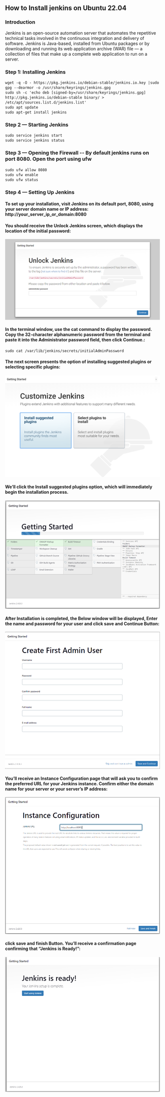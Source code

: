 ## How to Install jenkins on Ubuntu 22.04

### Introduction

Jenkins is an open-source automation server that automates the repetitive technical tasks involved in the continuous integration and delivery of software. Jenkins is Java-based, installed from Ubuntu packages or by downloading and running its web application archive (WAR) file — a collection of files that make up a complete web application to run on a server.

### Step 1: Installing Jenkins

    wget -q -O - https://pkg.jenkins.io/debian-stable/jenkins.io.key |sudo gpg --dearmor -o /usr/share/keyrings/jenkins.gpg
    sudo sh -c 'echo deb [signed-by=/usr/share/keyrings/jenkins.gpg] http://pkg.jenkins.io/debian-stable binary/ > /etc/apt/sources.list.d/jenkins.list'
    sudo apt update
    sudo apt-get install jenkins

### Step 2 — Starting Jenkins

    sudo service jenkins start
    sudo service jenkins status

### Step 3 — Opening the Firewall -- By default jenkins runs on port 8080. Open the port using ufw

    sudo ufw allow 8080
    sudo ufw enable
    sudo ufw status

### Step 4 — Setting Up Jenkins

#### To set up your installation, visit Jenkins on its default port, 8080, using your server domain name or IP address: http://your_server_ip_or_domain:8080

#### You should receive the Unlock Jenkins screen, which displays the location of the initial password:

![](assets/unlock-jenkins.png)

#### In the terminal window, use the cat command to display the password. Copy the 32-character alphanumeric password from the terminal and paste it into the Administrator password field, then click Continue.:
    sudo cat /var/lib/jenkins/secrets/initialAdminPassword

#### The next screen presents the option of installing suggested plugins or selecting specific plugins:
![](assets/customize_jenkins_screen_two.png)

#### We’ll click the Install suggested plugins option, which will immediately begin the installation process.
![](assets/jenkins_plugin_install_two.png)

#### After Installation is completed, the Below window will be displayed, Enter the name and password for your user and click save and Continue Button:
![](assets/User_Registration.png)

#### You’ll receive an Instance Configuration page that will ask you to confirm the preferred URL for your Jenkins instance. Confirm either the domain name for your server or your server’s IP address:
![](assets/Instance_Conifguration.png)

#### click save and finish Button. You’ll receive a confirmation page confirming that “Jenkins is Ready!”:
![](assets/Getting_started.png)
